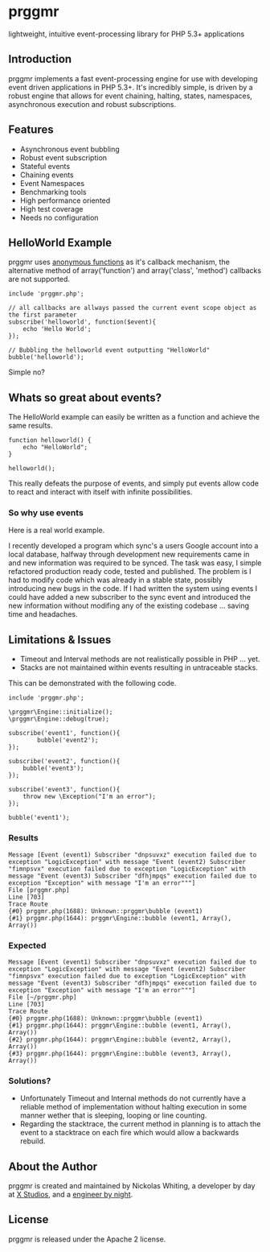 # prggmr

lightweight, intuitive event-processing library for PHP 5.3+ applications

## Introduction

prggmr implements a fast event-processing engine for use with developing
event driven applications in PHP 5.3+. It's incredibly simple, is driven by
a robust engine that allows for event chaining, halting, states, namespaces,
asynchronous execution and robust subscriptions. 

## Features
* Asynchronous event bubbling
* Robust event subscription
* Stateful events
* Chaining events
* Event Namespaces
* Benchmarking tools
* High performance oriented
* High test coverage
* Needs no configuration

## HelloWorld Example

prggmr uses [anonymous functions](http://www.php.net/Closures) as it's callback mechanism, the alternative method of array('function') and array('class', 'method') callbacks
are not supported.

    include 'prggmr.php';
       
    // all callbacks are allways passed the current event scope object as the first parameter
    subscribe('helloworld', function($event){
        echo 'Hello World';
    });
    
    // Bubbling the helloworld event outputting "HelloWorld"
    bubble('helloworld');
    
Simple no?
    
## Whats so great about events?

The HelloWorld example can easily be written as a function and achieve the same results.

    function helloworld() {
        echo "HelloWorld";
    }
    
    helloworld();
    
This really defeats the purpose of events, and simply put events allow code to react and interact with itself with infinite possibilities.
    
### So why use events

Here is a real world example.

I recently developed a program which sync's a users Google account into a local database, halfway through development new requirements came in and new information
was required to be synced. The task was easy, I simple refactored production ready code, tested and published. The problem is I had to modify code
which was already in a stable state, possibly introducing new bugs in the code. If I had written the system using events I could have added a new subscriber to the sync
event and introduced the new information without modifing any of the existing codebase ... saving time and headaches.
    

## Limitations & Issues

* Timeout and Interval methods are not realistically possible in PHP ... yet.
* Stacks are not maintained within events resulting in untraceable stacks.

This can be demonstrated with the following code.

    include 'prggmr.php';

    \prggmr\Engine::initialize();
    \prggmr\Engine::debug(true);

    subscribe('event1', function(){
            bubble('event2');
    });

    subscribe('event2', function(){
        bubble('event3');
    });

    subscribe('event3', function(){
        throw new \Exception("I'm an error");
    });

    bubble('event1');

### Results

    Message [Event (event1) Subscriber "dnpsuvxz" execution failed due to exception "LogicException" with message "Event (event2) Subscriber "fimnpsvx" execution failed due to exception "LogicException" with message "Event (event3) Subscriber "dfhjmpqs" execution failed due to exception "Exception" with message "I'm an error"""]
    File [prggmr.php]
    Line [703]
    Trace Route
    {#0} prggmr.php(1688): Unknown::prggmr\bubble (event1)
    {#1} prggmr.php(1644): prggmr\Engine::bubble (event1, Array(), Array())

### Expected

    Message [Event (event1) Subscriber "dnpsuvxz" execution failed due to exception "LogicException" with message "Event (event2) Subscriber "fimnpsvx" execution failed due to exception "LogicException" with message "Event (event3) Subscriber "dfhjmpqs" execution failed due to exception "Exception" with message "I'm an error"""]
    File [~/prggmr.php]
    Line [703]
    Trace Route
    {#0} prggmr.php(1688): Unknown::prggmr\bubble (event1)
    {#1} prggmr.php(1644): prggmr\Engine::bubble (event1, Array(), Array())
    {#2} prggmr.php(1644): prggmr\Engine::bubble (event2, Array(), Array())
    {#3} prggmr.php(1644): prggmr\Engine::bubble (event3, Array(), Array())

### Solutions?

* Unfortunately Timeout and Internal methods do not currently have a reliable method of implementation without halting execution in some manner wether that is sleeping, looping or line counting.
* Regarding the stacktrace, the current method in planning is to attach the event to a stacktrace on each fire which would allow a backwards rebuild.

## About the Author

prggmr is created and maintained by Nickolas Whiting, a developer by day at [X Studios](http://www.xstudiosinc.com), and a [engineer by night](http://github.com/nwhitingx).

## License

prggmr is released under the Apache 2 license.